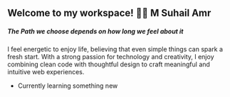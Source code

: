 ## Welcome to my workspace! 👋🏻 M Suhail Amr

##### The Path we choose depends on how long we feel about it

<!--
**suhailamr/suhailamr** is a ✨ _special_ ✨ repository because its `README.md` (this file) appears on your GitHub profile.

Here are some ideas to get you started:

- 🔭 I’m currently working on ...
- 🌱 I’m currently learning ...
- 👯 I’m looking to collaborate on ...
- 🤔 I’m looking for help with ...
- 💬 Ask me about ...
- 📫 How to reach me: ...
- 😄 Pronouns: ...
- ⚡ Fun fact: ...
-->

I feel energetic to enjoy life, believing that even simple things can spark a fresh start. With a strong passion for technology and creativity, I enjoy combining clean code with thoughtful design to craft meaningful and intuitive web experiences.

- Currently learning something new